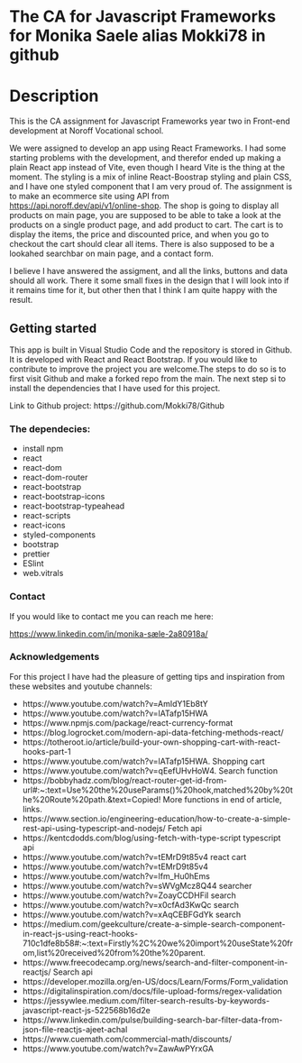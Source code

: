 # The CA for Javascript Frameworks for Monika Saele alias Mokki78 in github

<h1>Description</h1>

<p>This is the CA assignment for Javascript Frameworks year two in Front-end development at Noroff Vocational school.

We were assigned to develop an app using React Frameworks. I had some starting problems with the development, and therefor ended up making a plain React app instead of Vite, even though I heard Vite is the thing at the moment.
 The styling is a mix of inline React-Boostrap styling and plain CSS, and I have one styled component that I am very proud of. The assignment is to make an ecommerce site using API from https://api.noroff.dev/api/v1/online-shop.
  The shop is going to display all products on main page, you are supposed to be able to take a look at the products on a single product page, and add product to cart. The cart is to display the items, the price and discounted price, and when you go to checkout the cart should clear all items.
  There is also supposed to be a lookahed searchbar on main page, and a contact form.

  I believe I have answered the assigment, and all the links, buttons and data should all work. There it some small fixes in the design that I will look into if it remains time for it, but other then that I think I am quite happy with the result. 
</p>

<h2>Getting started</h2>
<p>This app is built in Visual Studio Code and the repository is stored in Github. It is developed with React and React Bootstrap.
If you would like to contribute to improve the project you are welcome.The steps to do so is to first visit Github and make a forked repo from the main.
The next step si to install the dependencies that I have used for this project. </p>
<p>Link to Github project: https://github.com/Mokki78/Github</p>

<h3>The dependecies:</h3>
<ul>
<li>install npm</li>
<li>react</li>
<li>react-dom</li>
<li>react-dom-router</li>
<li>react-bootstrap</li>
<li>react-bootstrap-icons</li>
<li>react-bootstrap-typeahead</li>
<li>react-scripts</li>
<li>react-icons</li>
<li>styled-components</li>
<li>bootstrap</li>
<li>prettier</li>
<li>ESlint</li>
<li>web.vitrals</li>

</ul>

<h3>Contact</h3>
<p>If you would like to contact me you can reach me here:

https://www.linkedin.com/in/monika-sæle-2a80918a/</p>



<h3>Acknowledgements</h3>

<p>For this project I have had the pleasure of getting tips and inspiration from these websites and youtube channels:</p>

<p>
<ul>
<li>https://www.youtube.com/watch?v=AmIdY1Eb8tY</li>

<li>https://www.youtube.com/watch?v=lATafp15HWA</li>

<li>https://www.npmjs.com/package/react-currency-format</li>

<li>https://blog.logrocket.com/modern-api-data-fetching-methods-react/</li>

<li>https://totheroot.io/article/build-your-own-shopping-cart-with-react-hooks-part-1</li>

<li>https://www.youtube.com/watch?v=lATafp15HWA. Shopping cart </li>

<li>https://www.youtube.com/watch?v=qEefUHvHoW4.  Search function</li>

<li>https://bobbyhadz.com/blog/react-router-get-id-from-url#:~:text=Use%20the%20useParams()%20hook,matched%20by%20the%20Route%20path.&text=Copied! More functions in end of article, links.</li>

<li>https://www.section.io/engineering-education/how-to-create-a-simple-rest-api-using-typescript-and-nodejs/ Fetch api</li>

<li>https://kentcdodds.com/blog/using-fetch-with-type-script typescript api</li>

<li>https://www.youtube.com/watch?v=tEMrD9t85v4 react cart</li>

<li>https://www.youtube.com/watch?v=tEMrD9t85v4</li>

<li>https://www.youtube.com/watch?v=lfm_Hu0hEms</li>

<li>https://www.youtube.com/watch?v=sWVgMcz8Q44 searcher</li>

<li>https://www.youtube.com/watch?v=ZoayCCDHFiI search</li>

<li>https://www.youtube.com/watch?v=x0cfAd3KwQc search</li>

<li>https://www.youtube.com/watch?v=xAqCEBFGdYk search</li>

<li>https://medium.com/geekculture/create-a-simple-search-component-in-react-js-using-react-hooks-710c1dfe8b58#:~:text=Firstly%2C%20we%20import%20useState%20from,list%20received%20from%20the%20parent.</li>

<li>https://www.freecodecamp.org/news/search-and-filter-component-in-reactjs/
Search api</li>

<li>https://developer.mozilla.org/en-US/docs/Learn/Forms/Form_validation</li>

<li>https://digitalinspiration.com/docs/file-upload-forms/regex-validation</li>

<li>https://jessywlee.medium.com/filter-search-results-by-keywords-javascript-react-js-522568b16d2e</li>

<li>https://www.linkedin.com/pulse/building-search-bar-filter-data-from-json-file-reactjs-ajeet-achal</li>

<li>https://www.cuemath.com/commercial-math/discounts/</li>

<li>https://www.youtube.com/watch?v=ZawAwPYrxGA</li>

</p>
